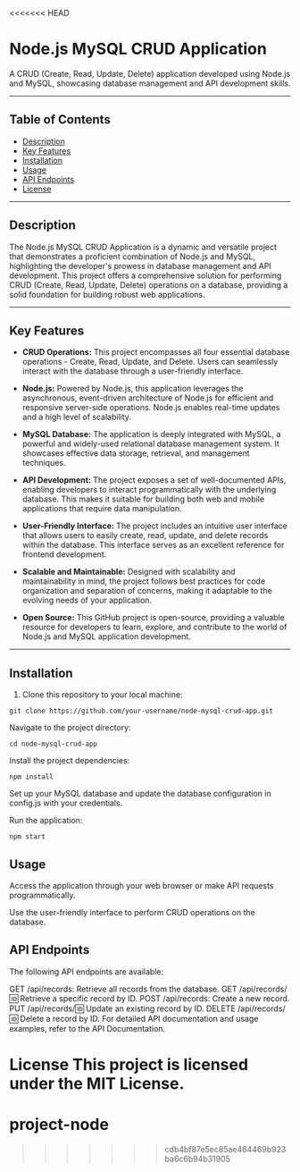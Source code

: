 <<<<<<< HEAD
# Node.js MySQL CRUD Application

A CRUD (Create, Read, Update, Delete) application developed using Node.js and MySQL, showcasing database management and API development skills.

---

## Table of Contents

- [Description](#description)
- [Key Features](#key-features)
- [Installation](#installation)
- [Usage](#usage)
- [API Endpoints](#api-endpoints)
- [License](#license)

---

## Description

The Node.js MySQL CRUD Application is a dynamic and versatile project that demonstrates a proficient combination of Node.js and MySQL, highlighting the developer's prowess in database management and API development. This project offers a comprehensive solution for performing CRUD (Create, Read, Update, Delete) operations on a database, providing a solid foundation for building robust web applications.

---

## Key Features

- **CRUD Operations:** This project encompasses all four essential database operations - Create, Read, Update, and Delete. Users can seamlessly interact with the database through a user-friendly interface.

- **Node.js:** Powered by Node.js, this application leverages the asynchronous, event-driven architecture of Node.js for efficient and responsive server-side operations. Node.js enables real-time updates and a high level of scalability.

- **MySQL Database:** The application is deeply integrated with MySQL, a powerful and widely-used relational database management system. It showcases effective data storage, retrieval, and management techniques.

- **API Development:** The project exposes a set of well-documented APIs, enabling developers to interact programmatically with the underlying database. This makes it suitable for building both web and mobile applications that require data manipulation.

- **User-Friendly Interface:** The project includes an intuitive user interface that allows users to easily create, read, update, and delete records within the database. This interface serves as an excellent reference for frontend development.

- **Scalable and Maintainable:** Designed with scalability and maintainability in mind, the project follows best practices for code organization and separation of concerns, making it adaptable to the evolving needs of your application.

- **Open Source:** This GitHub project is open-source, providing a valuable resource for developers to learn, explore, and contribute to the world of Node.js and MySQL application development.

---

## Installation

1. Clone this repository to your local machine:
```shell
git clone https://github.com/your-username/node-mysql-crud-app.git
```

Navigate to the project directory:

```shell
cd node-mysql-crud-app
```
Install the project dependencies:

```shell
npm install
```
Set up your MySQL database and update the database configuration in config.js with your credentials.

Run the application:

```shell
npm start
```

## Usage

Access the application through your web browser or make API requests programmatically.

Use the user-friendly interface to perform CRUD operations on the database.

## API Endpoints

The following API endpoints are available:

GET /api/records: Retrieve all records from the database.
GET /api/records/:id: Retrieve a specific record by ID.
POST /api/records: Create a new record.
PUT /api/records/:id: Update an existing record by ID.
DELETE /api/records/:id: Delete a record by ID.
For detailed API documentation and usage examples, refer to the API Documentation.

License
This project is licensed under the MIT License.
=======
# project-node
>>>>>>> cdb4bf87e5ec85ae464469b923ba6c6b94b31905
